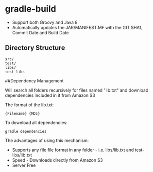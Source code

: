 # gradle-build

* Support both Groovy and Java 8 
* Automatically updates the JAR/MANIFEST.MF with the GIT SHA1, Commit Date and Build Date


## Directory Structure

```
src/
test/
libs/
test-libs
```
##Dependency Management

Will search all folders recursively for files named "lib.txt" and download dependencies included in it from Amazon S3

The format of the lib.txt:
```
{Filename} {MD5}
```

To download all dependencies:
```shell
gradle dependencies 
````

The advantages of using this mechanism:

* Supports any file file format  in any folder - i.e. libs/lib.txt and test-libs/lib.txt
* Speed - Downloads directly from Amazon S3
* Server Free
